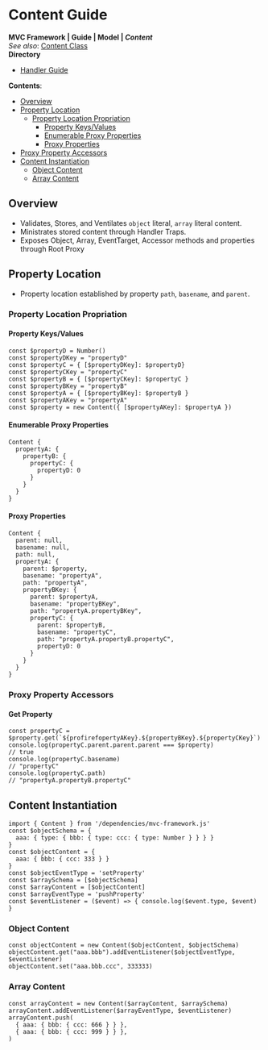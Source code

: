 # Content Guide
**MVC Framework \| Guide \| Model \| *Content***  
*See also*: [Content Class](../../../ClassSystem/Model/Content/index.md)  
**Directory**  
 - [Handler Guide](./Handler/index.md)

**Contents**:  
 - [Overview]()
 - [Property Location]()
   - [Property Location Propriation]()
     - [Property Keys/Values]()
     - [Enumerable Proxy Properties]()
     - [Proxy Properties]()
  - [Proxy Property Accessors]()
 - [Content Instantiation]()
   - [Object Content]()
   - [Array Content]()
## Overview
 - Validates, Stores, and Ventilates `object` literal, `array` literal content.  
 - Ministrates stored content through Handler Traps. 
 - Exposes Object, Array, EventTarget, Accessor methods and properties through Root Proxy

## Property Location
 - Property location established by property `path`, `basename`, and `parent`.  
### Property Location Propriation
#### Property Keys/Values
```
const $propertyD = Number()
const $propertyDKey = "propertyD"
const $propertyC = { [$propertyDKey]: $propertyD}
const $propertyCKey = "propertyC"
const $propertyB = { [$propertyCKey]: $propertyC }
const $propertyBKey = "propertyB"
const $propertyA = { [$propertyBKey]: $propertyB }
const $propertyAKey = "propertyA"
const $property = new Content({ [$propertyAKey]: $propertyA })
```
#### Enumerable Proxy Properties
```
Content {
  propertyA: {
    propertyB: {
      propertyC: {
        propertyD: 0
      }
    }
  }
}
```
#### Proxy Properties
```
Content {
  parent: null,
  basename: null,
  path: null,
  propertyA: {
    parent: $property,
    basename: "propertyA",
    path: "propertyA",
    propertyBKey: {
      parent: $propertyA,
      basename: "propertyBKey",
      path: "propertyA.propertyBKey",
      propertyC: {
        parent: $propertyB,
        basename: "propertyC",
        path: "propertyA.propertyB.propertyC",
        propertyD: 0
      }
    }
  }
}
```
### Proxy Property Accessors
#### Get Property
```
const propertyC = $property.get(`${profirefopertyAKey}.${propertyBKey}.${propertyCKey}`)
console.log(propertyC.parent.parent.parent === $property)
// true
console.log(propertyC.basename)
// "propertyC"
console.log(propertyC.path)
// "propertyA.propertyB.propertyC"
```

## Content Instantiation
```
import { Content } from '/dependencies/mvc-framework.js'
const $objectSchema = {
  aaa: { type: { bbb: { type: ccc: { type: Number } } } }
}
const $objectContent = {
  aaa: { bbb: { ccc: 333 } }
}
const $objectEventType = 'setProperty'
const $arraySchema = [$objectSchema]
const $arrayContent = [$objectContent]
const $arrayEventType = 'pushProperty'
const $eventListener = ($event) => { console.log($event.type, $event) }
```
### Object Content
```
const objectContent = new Content($objectContent, $objectSchema)
objectContent.get("aaa.bbb").addEventListener($objectEventType, $eventListener)
objectContent.set("aaa.bbb.ccc", 333333)
```
### Array Content
```
const arrayContent = new Content($arrayContent, $arraySchema)
arrayContent.addEventListener($arrayEventType, $eventListener)
arrayContent.push(
  { aaa: { bbb: { ccc: 666 } } },
  { aaa: { bbb: { ccc: 999 } } },
)
```
